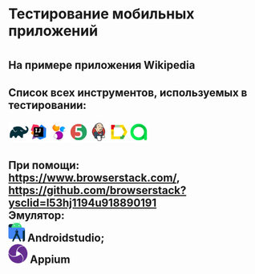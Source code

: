 <h1>Тестирование мобильных приложений<h1>
<h2> На примере приложения Wikipedia
<h2>Список всех инструментов, используемых в тестировании: <br> 
  
  ![This is an image](/design/icons/Gradle.png)![This is an image](/design/icons/Intelij_IDEA.png)![This is an image](/design/icons/Selenide.png)![This is an image](/design/icons/JUnit5.png)![This is an image](/design/icons/Jenkins.png)![This is an image](/design/icons/Allure_Report.png)![This is an image](/design/icons/AllureTestOps.png)</br><h2>
  
  При помощи: </br>
  https://www.browserstack.com/,
  https://github.com/browserstack?ysclid=l53hj1194u918890191</br>
  Эмулятор:</br>
  ![This is an image](/design/icons/androidstudio.png) Androidstudio;</br>
  ![This is an image](/design/icons/appium.png) Appium</br>
  

